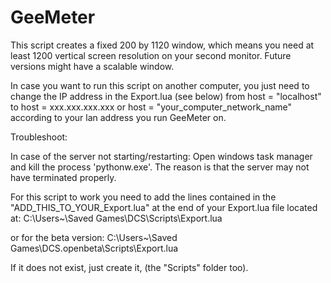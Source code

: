 GeeMeter
========

This script creates a fixed 200 by 1120 window,
which means you need at least 1200 vertical
screen resolution on your second monitor.
Future versions might have a scalable window.

In case you want to run this script on another
computer, you just need to change the IP address
in the Export.lua (see below) from
host = "localhost" to host = xxx.xxx.xxx.xxx
or host = "your_computer_network_name"
according to your lan address you run GeeMeter on.


Troubleshoot:

In case of the server not starting/restarting:
Open windows task manager and kill the process
'pythonw.exe'.
The reason is that the server may not have terminated properly.


For this script to work you need to add the
lines contained in the "ADD_THIS_TO_YOUR_Export.lua"
at the end of your Export.lua file located at:
C:\Users\~\Saved Games\DCS\Scripts\Export.lua

or for the beta version:
C:\Users\~\Saved Games\DCS.openbeta\Scripts\Export.lua

If it does not exist, just create it, (the "Scripts" folder too).



